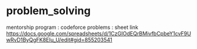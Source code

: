 # problem_solving
mentorship program :
 codeforce problems :
sheet link https://docs.google.com/spreadsheets/d/1CzGIOdEQrBMivfbCpbeY1cvF9UwRvD1ByQgFK8EIu_U/edit#gid=855203541
